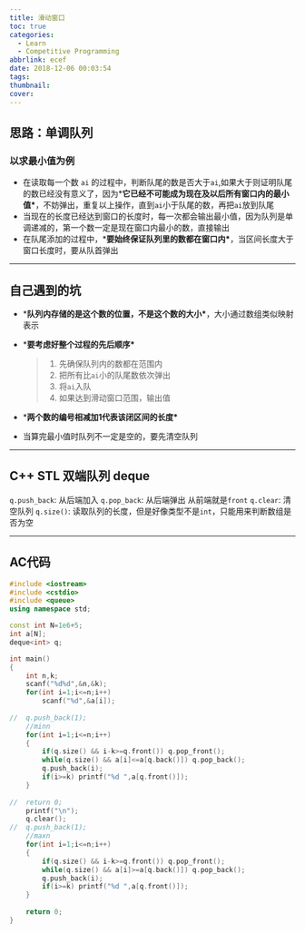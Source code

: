 ```yaml
---
title: 滑动窗口
toc: true
categories:
  - Learn
  - Competitive Programming
abbrlink: ecef
date: 2018-12-06 00:03:54
tags:
thumbnail:
cover:
---
```


## 思路：单调队列

### 以求最小值为例

- 在读取每一个数 `ai` 的过程中，判断队尾的数是否大于`ai`,如果大于则证明队尾的数已经没有意义了，因为***它已经不可能成为现在及以后所有窗口内的最小值\***，不妨弹出，重复以上操作，直到`ai`小于队尾的数，再把`ai`放到队尾
- 当现在的长度已经达到窗口的长度时，每一次都会输出最小值，因为队列是单调递减的，第一个数一定是现在窗口内最小的数，直接输出
- 在队尾添加的过程中，***要始终保证队列里的数都在窗口内\***，当区间长度大于窗口长度时，要从队首弹出

------

## 自己遇到的坑

- ***队列内存储的是这个数的位置，不是这个数的大小\***，大小通过数组类似映射表示

- ***要考虑好整个过程的先后顺序\***

  > 1. 先确保队列内的数都在范围内
  > 2. 把所有比`ai`小的队尾数依次弹出
  > 3. 将`ai`入队
  > 4. 如果达到滑动窗口范围，输出值

- ***两个数的编号相减加1代表该闭区间的长度\***

- 当算完最小值时队列不一定是空的，要先清空队列

------

## C++ STL 双端队列 deque

`q.push_back`: 从后端加入 `q.pop_back`: 从后端弹出
从前端就是`front`
`q.clear`: 清空队列
`q.size()`: 读取队列的长度，但是好像类型不是`int`，只能用来判断数组是否为空

------

## AC代码

```C++
#include <iostream>
#include <cstdio>
#include <queue>
using namespace std;

const int N=1e6+5;
int a[N];
deque<int> q;

int main()
{
    int n,k;
    scanf("%d%d",&n,&k);
    for(int i=1;i<=n;i++)
        scanf("%d",&a[i]);
    
//	q.push_back(1);
    //minn
    for(int i=1;i<=n;i++)
    {
        if(q.size() && i-k>=q.front()) q.pop_front();
        while(q.size() && a[i]<=a[q.back()]) q.pop_back();
        q.push_back(i);
        if(i>=k) printf("%d ",a[q.front()]);
    }
    
//	return 0;
    printf("\n");
    q.clear();
//	q.push_back(1);
    //maxn
    for(int i=1;i<=n;i++)
    {
        if(q.size() && i-k>=q.front()) q.pop_front();
        while(q.size() && a[i]>=a[q.back()]) q.pop_back();
        q.push_back(i);
        if(i>=k) printf("%d ",a[q.front()]);
    }
    
    return 0;
}
```